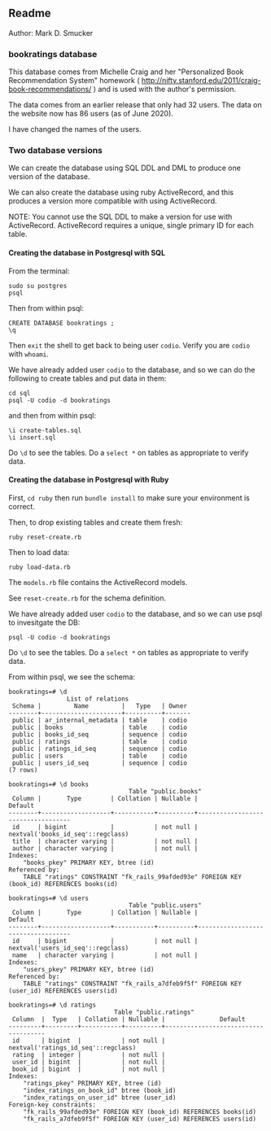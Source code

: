 ## Readme
Author: Mark D. Smucker

### bookratings database

This database comes from Michelle Craig and her "Personalized Book 
Recommendation System" homework 
( http://nifty.stanford.edu/2011/craig-book-recommendations/ ) and 
is used with the author's permission.  

The data comes from an earlier release that only had 32 users.  The data 
on the website now has 86 users (as of June 2020).

I have changed the names of the users.

### Two database versions

We can create the database using SQL DDL and DML to produce one version 
of the database.  

We can also create the database using ruby ActiveRecord, and this produces
a version more compatible with using ActiveRecord.

NOTE: You cannot use the SQL DDL to make a version for use
with ActiveRecord.  ActiveRecord requires a unique, single 
primary ID for each table.

#### Creating the database in Postgresql with SQL

From the terminal:

```
sudo su postgres
psql
```
Then from within psql:
```
CREATE DATABASE bookratings ;
\q
```
Then `exit` the shell to get back to being user `codio`.  Verify you 
are `codio` with `whoami`.

We have already added user `codio` to the database, and so we can do the 
following to create tables and put data in them:

```
cd sql
psql -U codio -d bookratings
```
and then from within psql:
```
\i create-tables.sql
\i insert.sql
```
Do `\d` to see the tables.  Do a `select *` on tables as appropriate to 
verify data.

#### Creating the database in Postgresql with Ruby

First, `cd ruby` then run `bundle install` to make sure your environment 
is correct.

Then, to drop existing tables and create them fresh:
```
ruby reset-create.rb
```
Then to load data:
```
ruby load-data.rb
```
The `models.rb` file contains the ActiveRecord models.  

See `reset-create.rb` for the schema definition.

We have already added user `codio` to the database, and so we can 
use psql to invesitgate the DB: 
```
psql -U codio -d bookratings
```
Do `\d` to see the tables.  Do a `select *` on tables as appropriate 
to verify data.

From within psql, we see the schema:
```
bookratings=# \d
                List of relations
 Schema |         Name         |   Type   | Owner
--------+----------------------+----------+-------
 public | ar_internal_metadata | table    | codio
 public | books                | table    | codio
 public | books_id_seq         | sequence | codio
 public | ratings              | table    | codio
 public | ratings_id_seq       | sequence | codio
 public | users                | table    | codio
 public | users_id_seq         | sequence | codio
(7 rows)

bookratings=# \d books
                                 Table "public.books"
 Column |       Type        | Collation | Nullable |              Default
--------+-------------------+-----------+----------+-----------------------------------
 id     | bigint            |           | not null | nextval('books_id_seq'::regclass)
 title  | character varying |           | not null |
 author | character varying |           | not null |
Indexes:
    "books_pkey" PRIMARY KEY, btree (id)
Referenced by:
    TABLE "ratings" CONSTRAINT "fk_rails_99afded93e" FOREIGN KEY (book_id) REFERENCES books(id)

bookratings=# \d users
                                 Table "public.users"
 Column |       Type        | Collation | Nullable |              Default
--------+-------------------+-----------+----------+-----------------------------------
 id     | bigint            |           | not null | nextval('users_id_seq'::regclass)
 name   | character varying |           | not null |
Indexes:
    "users_pkey" PRIMARY KEY, btree (id)
Referenced by:
    TABLE "ratings" CONSTRAINT "fk_rails_a7dfeb9f5f" FOREIGN KEY (user_id) REFERENCES users(id)

bookratings=# \d ratings
                             Table "public.ratings"
 Column  |  Type   | Collation | Nullable |               Default
---------+---------+-----------+----------+-------------------------------------
 id      | bigint  |           | not null | nextval('ratings_id_seq'::regclass)
 rating  | integer |           | not null |
 user_id | bigint  |           | not null |
 book_id | bigint  |           | not null |
Indexes:
    "ratings_pkey" PRIMARY KEY, btree (id)
    "index_ratings_on_book_id" btree (book_id)
    "index_ratings_on_user_id" btree (user_id)
Foreign-key constraints:
    "fk_rails_99afded93e" FOREIGN KEY (book_id) REFERENCES books(id)
    "fk_rails_a7dfeb9f5f" FOREIGN KEY (user_id) REFERENCES users(id)
```